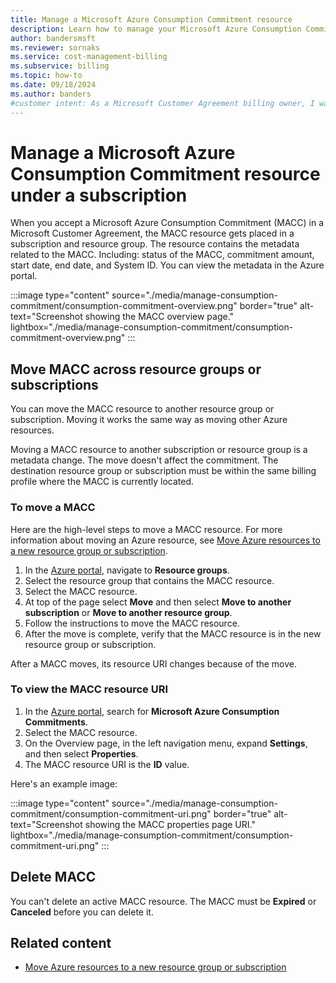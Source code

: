 ```yaml
---
title: Manage a Microsoft Azure Consumption Commitment resource
description: Learn how to manage your Microsoft Azure Consumption Commitment (MACC) resource, including moving it across resource groups or subscriptions.
author: bandersmsft
ms.reviewer: sornaks
ms.service: cost-management-billing
ms.subservice: billing
ms.topic: how-to
ms.date: 09/18/2024
ms.author: banders
#customer intent: As a Microsoft Customer Agreement billing owner, I want learn about managing a MACC so that I move it when needed.
---
```


# Manage a Microsoft Azure Consumption Commitment resource under a subscription

When you accept a Microsoft Azure Consumption Commitment (MACC) in a Microsoft Customer Agreement, the MACC resource gets placed in a subscription and resource group. The resource contains the metadata related to the MACC. Including: status of the MACC, commitment amount, start date, end date, and System ID. You can view the metadata in the Azure portal.

:::image type="content" source="./media/manage-consumption-commitment/consumption-commitment-overview.png" border="true" alt-text="Screenshot showing the MACC overview page." lightbox="./media/manage-consumption-commitment/consumption-commitment-overview.png" :::

## Move MACC across resource groups or subscriptions

You can move the MACC resource to another resource group or subscription. Moving it works the same way as moving other Azure resources.

Moving a MACC resource to another subscription or resource group is a metadata change. The move doesn't affect the commitment. The destination resource group or subscription must be within the same billing profile where the MACC is currently located.

### To move a MACC

Here are the high-level steps to move a MACC resource. For more information about moving an Azure resource, see [Move Azure resources to a new resource group or subscription](../../azure-resource-manager/management/move-resource-group-and-subscription.md).

1. In the [Azure portal](https://portal.azure.com), navigate to **Resource groups**.
2. Select the resource group that contains the MACC resource.
3. Select the MACC resource.
4. At top of the page select **Move** and then select **Move to another subscription** or **Move to another resource group**.
5. Follow the instructions to move the MACC resource.
6. After the move is complete, verify that the MACC resource is in the new resource group or subscription.

After a MACC moves, its resource URI changes because of the move.

### To view the MACC resource URI

1. In the [Azure portal](https://portal.azure.com), search for **Microsoft Azure Consumption Commitments**.
2. Select the MACC resource.
3. On the Overview page, in the left navigation menu, expand **Settings**, and then select **Properties**.
4. The MACC resource URI is the **ID** value.

Here's an example image:

:::image type="content" source="./media/manage-consumption-commitment/consumption-commitment-uri.png" border="true" alt-text="Screenshot showing the MACC properties page URI." lightbox="./media/manage-consumption-commitment/consumption-commitment-uri.png" :::


## Delete MACC 

You can't delete an active MACC resource. The MACC must be **Expired** or **Canceled** before you can delete it.

## Related content

- [Move Azure resources to a new resource group or subscription](../../azure-resource-manager/management/move-resource-group-and-subscription.md)